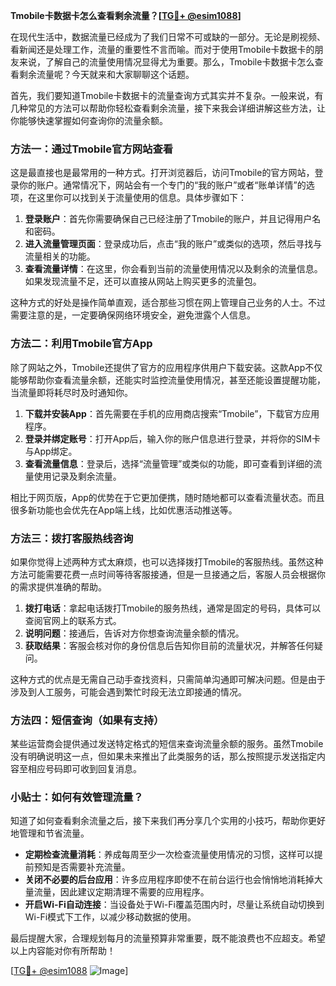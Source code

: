 **Tmobile卡数据卡怎么查看剩余流量？[[TG💪+ @esim1088](https://t.me/s/esim1088)]**

在现代生活中，数据流量已经成为了我们日常不可或缺的一部分。无论是刷视频、看新闻还是处理工作，流量的重要性不言而喻。而对于使用Tmobile卡数据卡的朋友来说，了解自己的流量使用情况显得尤为重要。那么，Tmobile卡数据卡怎么查看剩余流量呢？今天就来和大家聊聊这个话题。

首先，我们要知道Tmobile卡数据卡的流量查询方式其实并不复杂。一般来说，有几种常见的方法可以帮助你轻松查看剩余流量，接下来我会详细讲解这些方法，让你能够快速掌握如何查询你的流量余额。

### 方法一：通过Tmobile官方网站查看

这是最直接也是最常用的一种方式。打开浏览器后，访问Tmobile的官方网站，登录你的账户。通常情况下，网站会有一个专门的“我的账户”或者“账单详情”的选项，在这里你可以找到关于流量使用的信息。具体步骤如下：

1. **登录账户**：首先你需要确保自己已经注册了Tmobile的账户，并且记得用户名和密码。
2. **进入流量管理页面**：登录成功后，点击“我的账户”或类似的选项，然后寻找与流量相关的功能。
3. **查看流量详情**：在这里，你会看到当前的流量使用情况以及剩余的流量信息。如果发现流量不足，还可以直接从网站上购买更多的流量包。

这种方式的好处是操作简单直观，适合那些习惯在网上管理自己业务的人士。不过需要注意的是，一定要确保网络环境安全，避免泄露个人信息。

### 方法二：利用Tmobile官方App

除了网站之外，Tmobile还提供了官方的应用程序供用户下载安装。这款App不仅能够帮助你查看流量余额，还能实时监控流量使用情况，甚至还能设置提醒功能，当流量即将耗尽时及时通知你。

1. **下载并安装App**：首先需要在手机的应用商店搜索“Tmobile”，下载官方应用程序。
2. **登录并绑定账号**：打开App后，输入你的账户信息进行登录，并将你的SIM卡与App绑定。
3. **查看流量信息**：登录后，选择“流量管理”或类似的功能，即可查看到详细的流量使用记录及剩余流量。

相比于网页版，App的优势在于它更加便携，随时随地都可以查看流量状态。而且很多新功能也会优先在App端上线，比如优惠活动推送等。

### 方法三：拨打客服热线咨询

如果你觉得上述两种方式太麻烦，也可以选择拨打Tmobile的客服热线。虽然这种方法可能需要花费一点时间等待客服接通，但是一旦接通之后，客服人员会根据你的需求提供准确的帮助。

1. **拨打电话**：拿起电话拨打Tmobile的服务热线，通常是固定的号码，具体可以查阅官网上的联系方式。
2. **说明问题**：接通后，告诉对方你想查询流量余额的情况。
3. **获取结果**：客服会核对你的身份信息后告知你目前的流量状况，并解答任何疑问。

这种方式的优点是无需自己动手查找资料，只需简单沟通即可解决问题。但是由于涉及到人工服务，可能会遇到繁忙时段无法立即接通的情况。

### 方法四：短信查询（如果有支持）

某些运营商会提供通过发送特定格式的短信来查询流量余额的服务。虽然Tmobile没有明确说明这一点，但如果未来推出了此类服务的话，那么按照提示发送指定内容至相应号码即可收到回复消息。

### 小贴士：如何有效管理流量？

知道了如何查看剩余流量之后，接下来我们再分享几个实用的小技巧，帮助你更好地管理和节省流量。

- **定期检查流量消耗**：养成每周至少一次检查流量使用情况的习惯，这样可以提前预知是否需要补充流量。
- **关闭不必要的后台应用**：许多应用程序即使不在前台运行也会悄悄地消耗掉大量流量，因此建议定期清理不需要的应用程序。
- **开启Wi-Fi自动连接**：当设备处于Wi-Fi覆盖范围内时，尽量让系统自动切换到Wi-Fi模式下工作，以减少移动数据的使用。

最后提醒大家，合理规划每月的流量预算非常重要，既不能浪费也不应超支。希望以上内容能对你有所帮助！

[[TG💪+ @esim1088](https://t.me/s/esim1088) ![Image](https://i.postimg.cc/4NQfJmqS/Snipaste-2025-05-13-00-14-12.png)]